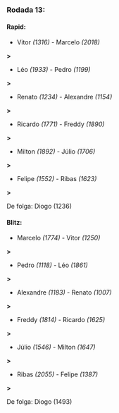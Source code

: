 ### Rodada 13:

#### Rapid:

* Vitor *(1316)*     -     Marcelo *(2018)*

 **>** 
* Léo *(1933)*     -     Pedro *(1199)*

 **>** 
* Renato *(1234)*     -     Alexandre *(1154)*

 **>** 
* Ricardo *(1771)*     -     Freddy *(1890)*

 **>** 
* Milton *(1892)*     -     Júlio *(1706)*

 **>** 
* Felipe *(1552)*     -     Ribas *(1623)*

 **>** 

De folga: Diogo (1236)

#### Blitz:

* Marcelo *(1774)*     -     Vitor *(1250)*

 **>** 
* Pedro *(1118)*     -     Léo *(1861)*

 **>** 
* Alexandre *(1183)*     -     Renato *(1007)*

 **>** 
* Freddy *(1814)*     -     Ricardo *(1625)*

 **>** 
* Júlio *(1546)*     -     Milton *(1647)*

 **>** 
* Ribas *(2055)*     -     Felipe *(1387)*

 **>** 

De folga: Diogo (1493)

